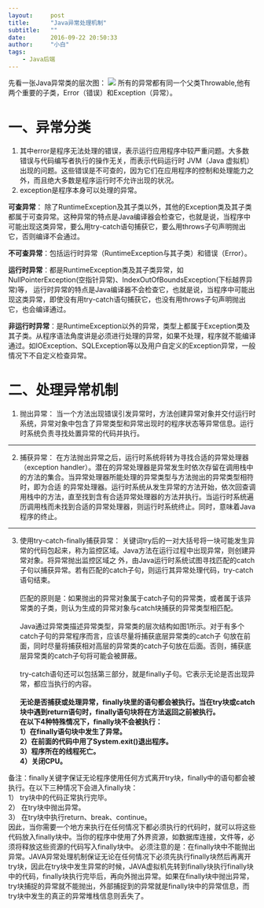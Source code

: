 ```yaml
---
layout:     post
title:      "Java异常处理机制"
subtitle:   ""
date:       2016-09-22 20:50:33
author:     "小白"
tags:
    - Java后端
---
```



先看一张Java异常类的层次图：
![](http://swiftlet.net/wp-content/themes/swiftlet/page-images/ex/ex-class-strut.jpg)
所有的异常都有同一个父类Throwable,他有两个重要的子类，Error（错误）和Exception（异常）。

# 一、异常分类 #
1. 其中error是程序无法处理的错误，表示运行应用程序中较严重问题。大多数错误与代码编写者执行的操作无关，而表示代码运行时 JVM（Java 虚拟机）出现的问题。这些错误是不可查的，因为它们在应用程序的控制和处理能力之 外，而且绝大多数是程序运行时不允许出现的状况。
2. exception是程序本身可以处理的异常。

**可查异常**： 除了RuntimeException及其子类以外，其他的Exception类及其子类都属于可查异常。这种异常的特点是Java编译器会检查它，也就是说，当程序中可能出现这类异常，要么用try-catch语句捕获它，要么用throws子句声明抛出它，否则编译不会通过。

**不可查异常**：包括运行时异常（RuntimeException与其子类）和错误（Error）。

**运行时异常**：都是RuntimeException类及其子类异常，如NullPointerException(空指针异常)、IndexOutOfBoundsException(下标越界异常)等， 运行时异常的特点是Java编译器不会检查它，也就是说，当程序中可能出现这类异常，即使没有用try-catch语句捕获它，也没有用throws子句声明抛出它，也会编译通过。

**非运行时异常**：是RuntimeException以外的异常，类型上都属于Exception类及其子类。从程序语法角度讲是必须进行处理的异常，如果不处理，程序就不能编译通过。如IOException、SQLException等以及用户自定义的Exception异常，一般情况下不自定义检查异常。

# 二、处理异常机制 #
1. 抛出异常：
当一个方法出现错误引发异常时，方法创建异常对象并交付运行时系统，异常对象中包含了异常类型和异常出现时的程序状态等异常信息。运行时系统负责寻找处置异常的代码并执行。

----------

2. 捕获异常：
在方法抛出异常之后，运行时系统将转为寻找合适的异常处理器（exception handler）。潜在的异常处理器是异常发生时依次存留在调用栈中的方法的集合。当异常处理器所能处理的异常类型与方法抛出的异常类型相符时，即为合适 的异常处理器。运行时系统从发生异常的方法开始，依次回查调用栈中的方法，直至找到含有合适异常处理器的方法并执行。当运行时系统遍历调用栈而未找到合适的异常处理器，则运行时系统终止。同时，意味着Java程序的终止。

----------

3. 使用try-catch-finally捕获异常：
关键词try后的一对大括号将一块可能发生异常的代码包起来，称为监控区域。Java方法在运行过程中出现异常，则创建异常对象。将异常抛出监控区域之 外，由Java运行时系统试图寻找匹配的catch子句以捕获异常。若有匹配的catch子句，则运行其异常处理代码，try-catch语句结束。</br></br>
匹配的原则是：如果抛出的异常对象属于catch子句的异常类，或者属于该异常类的子类，则认为生成的异常对象与catch块捕获的异常类型相匹配。</br></br>
Java通过异常类描述异常类型，异常类的层次结构如图1所示。对于有多个catch子句的异常程序而言，应该尽量将捕获底层异常类的catch子 句放在前面，同时尽量将捕获相对高层的异常类的catch子句放在后面。否则，捕获底层异常类的catch子句将可能会被屏蔽。</br></br>
try-catch语句还可以包括第三部分，就是finally子句。它表示无论是否出现异常，都应当执行的内容。</br></br>
**无论是否捕获或处理异常，finally块里的语句都会被执行。当在try块或catch块中遇到return语句时，finally语句块将在方法返回之前被执行。</br>
在以下4种特殊情况下，finally块不会被执行：</br>
1）在finally语句块中发生了异常。</br>
2）在前面的代码中用了System.exit()退出程序。</br>
3）程序所在的线程死亡。</br>
4）关闭CPU。</br>**

备注：finally关键字保证无论程序使用任何方式离开try块，finally中的语句都会被执行。在以下三种情况下会进入finally块：</br>
1） try块中的代码正常执行完毕。</br>
2） 在try块中抛出异常。</br>
3） 在try块中执行return、break、continue。</br>
因此，当你需要一个地方来执行在任何情况下都必须执行的代码时，就可以将这些代码放入finally块中。当你的程序中使用了外界资源，如数据库连接，文件等，必须将释放这些资源的代码写入finally块中。
必须注意的是：在finally块中不能抛出异常。JAVA异常处理机制保证无论在任何情况下必须先执行finally块然后再离开try块，因此在try块中发生异常的时候，JAVA虚拟机先转到finally块执行finally块中的代码，finally块执行完毕后，再向外抛出异常。如果在finally块中抛出异常，try块捕捉的异常就不能抛出，外部捕捉到的异常就是finally块中的异常信息，而try块中发生的真正的异常堆栈信息则丢失了。